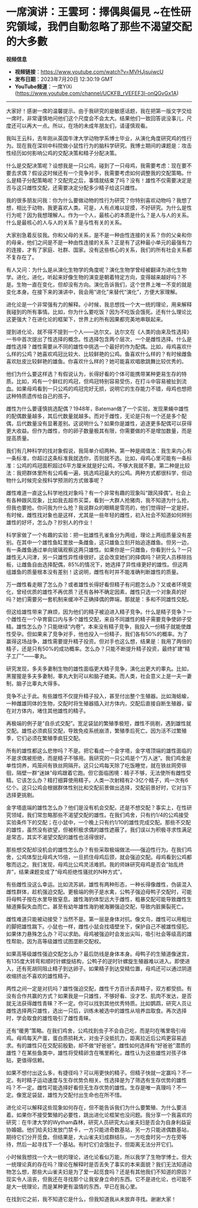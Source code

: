 # 一席演讲：王雲珂：擇偶與偏見 ~在性研究領域，我們自動忽略了那些不渴望交配的大多數

**视频信息**  
- **视频链接**：https://www.youtube.com/watch?v=MVHJjsujwcU  
- **发布日期**：2023年7月20日 12:30:19 GMT  
- **YouTube频道**：一席YiXi (https://www.youtube.com/channel/UCKFB_rVEFEF3l-onQGvGx1A)  

---

大家好！感谢一席的温馨提示。由于我研究的是敏感话题，我在把第一版文字交给一席时，非常谨慎地问他们这个尺度会不会太大。结果他们一致回答说没事儿，尺度还可以再大一点。所以，在场的未成年朋友们，请谨慎观看。

我叫王云科，去年刚从英国牛津大学动物学系博士毕业，从演化角度研究鸡的性行为。现在我在深圳中科院做小鼠性行为的脑科学研究。我博士期间的课题是：攻击性经历如何影响公鸡的交配决策和精子分配决策。

什么是交配决策呢？设想我是一只公鸡，碰到了一只母鸡，我需要考虑：现在要不要去求偶？假设这时候还有一个竞争对手，我需要考虑如何调整我的交配策略。什么是精子分配策略呢？交配完之后，事情就结束了吗？没有！雄性不仅需要决定是否与这只雌性交配，还需要决定分配多少精子给这只雌性。

我的很多朋友问我：你为什么要做动物的性行为研究？你特别喜欢动物吗？我想了想，相比于动物，我更喜欢人类。可是，人有点难以捉摸，不好研究。为什么是性行为呢？因为我想理解人。作为一个人，最核心的本质是什么？是人与人的关系。什么是最核心的人与人的关系？是与性有关的关系。

大家别急着反驳我。你和父母的关系，是不是一种由性连接的关系？你的父亲和你的母亲，他们之间是不是一种由性连接的关系？正是有了这种最小单元的最强有力的连接，才有了家庭、社群、国家。没有这些核心的关系，我们的所有社会关系都不复存在了。

有人又问：为什么是从演化生物学的角度呢？演化生物学曾经被翻译为进化生物学。进化，进化，听起来好像生物的演变是朝着特定方向，变得越来越好吗？不是。生物一直在变化，但却没有方向。演化告诉我们，这个世界上唯一不变的就是变化本身。在接下来的演讲中，我会用“进化”来替代“演化”，方便大家理解。

进化论是一个非常强有力的解释。小时候，我总想找一个大一统的理论，用来解释我碰到的所有事情。比如，你为什么要吃饭？因为不吃饭会饿死。还有什么理论比这更强大？在进化论的框架下，世界上的所有因果都完美地串联起来。

提到进化论，就不得不提到一个人——达尔文。达尔文在《人类的由来及性选择》一书中首次提出了性选择的概念。性选择包含两个层次，一个是雌性选择。什么是雌性选择？雌性需要从不同的雄性中挑选一个最好的作为配偶。比如，母鸡喜欢什么样的公鸡？她喜欢鸡冠比较大、比较鲜艳的公鸡。鱼喜欢什么样的？有时候雌鱼喜欢肚皮比较鲜艳的雄鱼。你喜欢什么样的？她可能喜欢唱歌跳舞比较优秀的。

他们为什么要这样选？有假说认为，长得好看的个体可能携带某种更易生存的特质。比如，鸡有一个鲜红的鸡冠，但鸡冠特别容易受伤，在打斗中容易被扯到流血。如果母鸡看到一只公鸡的鸡冠完好无损，说明它的生存能力不错，母鸡也想把这种特质遗传给自己的孩子。

雌性为什么要谨慎挑选配偶？1948年，Bateman做了一个实验，发现果蝇中雄性的配偶数量越多，其后代数量就越多。而对于雌性，无论是只有一个还是多个配偶，后代数量没有显著差别。这说明什么？如果你是雄性，追逐更多配偶可以获得更大收益。但作为雌性，你的卵子数量极其有限，你需要做的不是增加数量，而是提高质量。

我们有几种科学的找对象假说，我简单介绍两种。第一种是阈值法：我生来内心有一条标准，你超过这条标准我就选你，否则就不选。比如，母鸡心里可能有一条标准：公鸡的鸡冠面积超过6平方厘米就是好公鸡，不够大我就不要。第二种是比较法：我把群体里所有公鸡看一遍，挑选鸡冠最大的公鸡。两种方式都很科学，但动物什么时候完全按科学预测的方式做事呢？

雌性难道一直这么科学地找对象吗？有一个非常有趣的现象叫“跟风择偶”。社会上有各种跟风现象，比如我去超市买菜，看到一大群人抢猪肉，我不知道为什么抢，但我也要抢。你问我为什么抢？我说群众的眼睛是雪亮的，他们觉得好一定是好。有时候，雌性找对象也是这样，尤其是一些年轻的雌性，初入社会不知道如何辨别雄性的好坏，怎么办？抄别人的作业！

科学家做了一个有趣的实验：把一批雄性孔雀鱼分为两组，理论上两组质量没有差别。在其中一个雄性鱼缸里放一条雌鱼，这只雄鱼立刻开始追逐雌鱼。但另一边，有一条雌鱼通过单向玻璃观察这两只雄性。如果你是一只雌鱼，你看到什么？一只雄性无人问津，另一只雄性异性缘很好。这会改变她们的择偶吗？研究人员移除挡板，让雌鱼自由选择配偶，85%的情况下，她选择了异性缘更好的雄性。但这两组雄鱼的质量根本没有差别！这说明，雌性有时并不能准确判断雄性的质量。

万一雌性看走眼了怎么办？或者雄性长得好看但精子有问题怎么办？又或者环境变化，曾经优质的雄性不再优质？还有各种不确定因素，雌性只选一个对象真的好吗？她们需要另一套机制来缓冲不正确择偶的弊端，那就是：多和不同雄性交配。

但这给雄性带来了麻烦，因为他们的精子被迫进入精子竞争。什么是精子竞争？一个雌性在一个孕育窗口内与多个雄性交配，来自不同雄性的精子需要竞争使卵子受精。雄性怎么办？只能继续“内卷”。本来没有精子竞争，我投入一份精子就能使雌性受孕。但如果来了竞争对手，他也投入一份精子，我们各有50%的概率。为了赢得这场战争，雄性需要提升精子投资。但对手也这么想，结果是：我用了两倍的精子，还是只有50%的成功概率。怎么办？只能不断提升精子投资，最终扩建“精子工厂”——睾丸。

研究发现，多夫多妻制生物的雄性面临更大精子竞争，演化出更大的睾丸。比如，黑猩猩是多夫多妻制，睾丸大到可以和脑子媲美。而人类，社会意义上是一夫一妻制，脑子比睾丸大得多。

竞争不止于此。有些雄性不仅提升精子投入，甚至付出整个生殖器。比如海蛞蝓，一种雌雄同体的生物，交配时将生殖器插入对方体内，交配后直接自断生殖器，留在对方体内，堵住其他雄性的精子。

再极端的例子是“自杀式交配”。宽足袋鼠的繁殖季极短，雌性不挑剔，遇到雄性就交配。雄性必须疯狂交配，导致免疫系统崩溃，繁殖季后死亡。因为活不过繁殖季，它们必须在繁殖季疯狂交配。

所有的雄性都这么悲惨吗？不是。把它看成一个金字塔，金字塔顶端的雄性面临的不是求偶被拒绝，而是精子不够用。我研究的一只公鸡是个“万人迷”。我们鸡舍是单性饲养，鸡笼间有铁丝网隔开。这只公鸡每天除了吃饭睡觉，就在铁丝网旁徘徊，隔壁一群“迷妹”母鸡跟着它跑。但它面临困境：精子不够，无法使所有雌性受精。它该怎么办？精打细算使用精子。人类一次射精有2-3亿个精子，鸡一次有6亿个。这只公鸡会根据群体性别比和交配前景做出选择，交配前景好时，它对当下选择更挑剔。

金字塔底端的雄性怎么办？他们是没有机会交配，还是不想交配？事实上，在性研究领域，我们常忽略那些不渴望交配的雄性。在我们鸡舍，只有约1/4的公鸡接受实验条件下的交配；在小鼠中，一个晚上只有约1/10的雄性完成交配。那些不交配的雄性，虽然没有欲望，但被积极求偶的雄性遮蔽了。我们误以为积极寻求性满足是常态，其实不渴望交配的雄性也活得很好。

那些想交配却没机会的雄性怎么办？有些采取极端做法——强迫性行为。在我们鸡舍，公鸡体型比母鸡大15倍，一旦抓住母鸡后颈，就会强迫交配。母鸡看到公鸡都敬而远之。我们发现，母鸡比公鸡灵活难抓。我的师妹研究母鸡是否会“始乱终弃”，结果课题变成了“母鸡拒绝性骚扰的N种方式”。

有些雌性没这么幸运。比如流苏鹟，雄性有两种形态，一种长得像雌性，伪装混入雌性群体，趁机强迫交配。更极端的例子是水禽，公鸭子强迫母鸭子交配时，可能将母鸭子按在水里导致窒息。雄性海豹体型远大于雌性，粗暴交配可能导致雌性生殖道撕裂失血而亡。甚至有幼年雄性海豹被海獭强迫交配，导致内脏撕裂死亡。

雌性难道只能被动接受？当然不是。第一层是身体对抗。像文鸟，雌性可以用粗壮的脚把雄性踹下。小鼠也一样，雌性小鼠会找墙壁坐下，保护自己不被雄性侵犯。如果体力悬殊怎么办？可以求助。母鸡被强迫时会发出尖叫，吸引社会等级高的雄性帮助，因为高等级雄性试图垄断交配权。

如果高等级雄性强迫交配怎么办？最后防线是身体本身。母鸭子的生殖道像迷宫，有135度大转弯和顺时针螺旋结构，公鸭子的逆时针螺旋生殖器难以进入。即使进入，还有死胡同阻止精子到达卵子。如果精子到达受精位置，母鸡还可以通过阴道收缩挤出不喜欢的雄性精子。

两性之间一定是对抗吗？雄性强迫交配，雌性千方百计丢弃精子，双方都受损。有没有合作共赢的方式？如果我是一只雄性，不够好看、没才艺、肌肉不发达，是否就无法获得雌性青睐？不一定。你可以找到其他优秀特质。比如鹦鹉，研究人员让雌性选择两只雄性，选出一只后，训练未被选中的雄性从培养皿取食。再次选择时，学会取食的雄性吸引了雌性青睐。

还有“暖男”策略。在我们鸡舍，公鸡找到虫子不会自己吃，而是叼在嘴里吸引母鸡。母鸡每天产蛋，蛋白质损耗大，对虫子没抵抗力，距离拉近后公鸡更容易追求。有的雄性只在交配前殷勤，却不做“好爸爸”。雌性如何选择有“好爸爸”潜质的雄性？在某些鱼类中，雄性将受精卵含在嘴里孵化，雌性认为这些雄性对孩子体贴，更值得信赖。

如果不想付出这么多，有捷径吗？可以用更快的精子。但精子快就一定赢吗？不一定。有时精子运动速度与生存优势负相关。性选择是为了筛选有生存优势的雄性吗？不一定。雌性可能选择好看但无生存优势的雄性。生存是唯一真理吗？不一定。像宽足袋鼠，雄性为交配付出生命也在所不惜。

进化论可以解释这些现象如何存在，但不能告诉我们为什么要繁殖、为什么要活着。如果你不接受繁殖的必要性，跳出进化论框架也没问题。我分享一个我喜欢的研究：在牛津大学的Wytham森林，研究人员研究大山雀夫妇是否会为自身利益妥协婚姻。他们给夫妇发放门禁卡，一方只能进奇数基站，另一方只能进偶数基站，期待它们分开觅食。但结果是，大山雀夫妇成群结队，一方吃食时另一方在旁等待，然后一起寻找下一个基站。有时它们会饿肚子，但距离无法分开它们。

小时候我想找一个大一统的理论，进化论看似万能，所以我学了生物学博士。但大一统理论真的存在吗？理论在解释时是否丢失了事实的本来面貌？我们无法知道动物怎么想，那些大山雀夫妇是为了爱一起觅食吗？还是有其他我们不知道的原因？现实令人沮丧，但我还在寻找那个让我安身立命的东西。它不是进化论，也可能不是大一统理论，而是某种更有温情的东西，早已在我心里。

在找到它之前，我不知道它是什么，但我知道我从未放弃寻找。谢谢大家！
